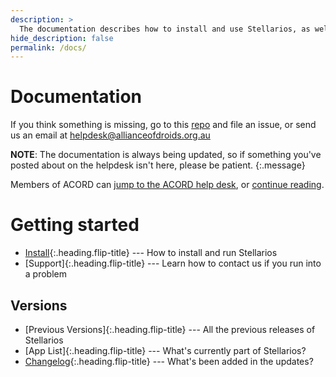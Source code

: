 ```yaml
---
description: >
  The documentation describes how to install and use Stellarios, as well as listing the changelogs, code and plans for future releases
hide_description: false
permalink: /docs/
---
```


# Documentation
If you think something is missing, go to this [repo](http://github.com/acord-robotics/helpdesk) and file an issue, or send us an email at helpdesk@allianceofdroids.org.au

**NOTE**: The documentation is always being updated, so if something you've posted about on the helpdesk isn't here, please be patient.
{:.message}

Members of ACORD can [jump to the ACORD help desk](http://allianceofdroids.org.au/aod/forums/),
or [continue reading](README.md#getting-started).

# Getting started
* [Install]{:.heading.flip-title} --- How to install and run Stellarios
* [Support]{:.heading.flip-title} --- Learn how to contact us if you run into a problem

## Versions
* [Previous Versions]{:.heading.flip-title} --- All the previous releases of Stellarios
* [App List]{:.heading.flip-title} --- What's currently part of Stellarios?
* [Changelog]{:.heading.flip-title} --- What's been added in the updates?


[install]: install.md
[upgrade]: upgrade.md
[config]: config.md
[basics]: basics.md
[writing]: writing.md
[scripts]: scripts.md
[build]: build.md
[advanced]: advanced.md
[LICENSE]: ../LICENSE.md
[NOTICE]: ../NOTICE.md
[CHANGELOG]: ../CHANGELOG.md
